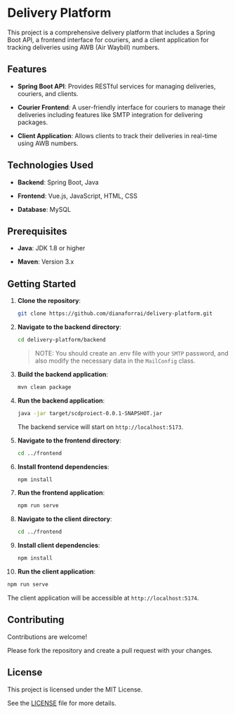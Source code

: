 

# Delivery Platform

This project is a comprehensive delivery platform that includes a Spring Boot API, a frontend interface for couriers, and a client application for tracking deliveries using AWB (Air Waybill) numbers.

## Features

- **Spring Boot API**: Provides RESTful services for managing deliveries, couriers, and clients.

- **Courier Frontend**: A user-friendly interface for couriers to manage their deliveries including features like SMTP integration for delivering packages.

- **Client Application**: Allows clients to track their deliveries in real-time using AWB numbers.

## Technologies Used

- **Backend**: Spring Boot, Java

- **Frontend**: Vue.js, JavaScript, HTML, CSS

- **Database**: MySQL

## Prerequisites

- **Java**: JDK 1.8 or higher

- **Maven**: Version 3.x

## Getting Started

1. **Clone the repository**:

   ```bash
   git clone https://github.com/dianaforrai/delivery-platform.git
   ```

2. **Navigate to the backend directory**:

   ```bash
   cd delivery-platform/backend
   ```

   > NOTE: You should create an .env file with your `SMTP` password, and also modify the necessary data in the `MailConfig` class.

3. **Build the backend application**:

   ```bash
   mvn clean package
   ```

4. **Run the backend application**:

   ```bash
   java -jar target/scdproiect-0.0.1-SNAPSHOT.jar
   ```

   The backend service will start on `http://localhost:5173`.

5. **Navigate to the frontend directory**:

   ```bash
   cd ../frontend
   ```

6. **Install frontend dependencies**:

   ```bash
   npm install
   ```

7. **Run the frontend application**:

   ```bash
   npm run serve
   ```

8. **Navigate to the client directory**:

   ```bash
   cd ../frontend
   ```

9. **Install client dependencies**:

   ```bash
   npm install
   ```

10. **Run the client application**:

   ```bash
   npm run serve
   ```

   The client application will be accessible at `http://localhost:5174`.

## Contributing

Contributions are welcome!

Please fork the repository and create a pull request with your changes.

## License

This project is licensed under the MIT License.

See the [LICENSE](LICENSE) file for more details.
